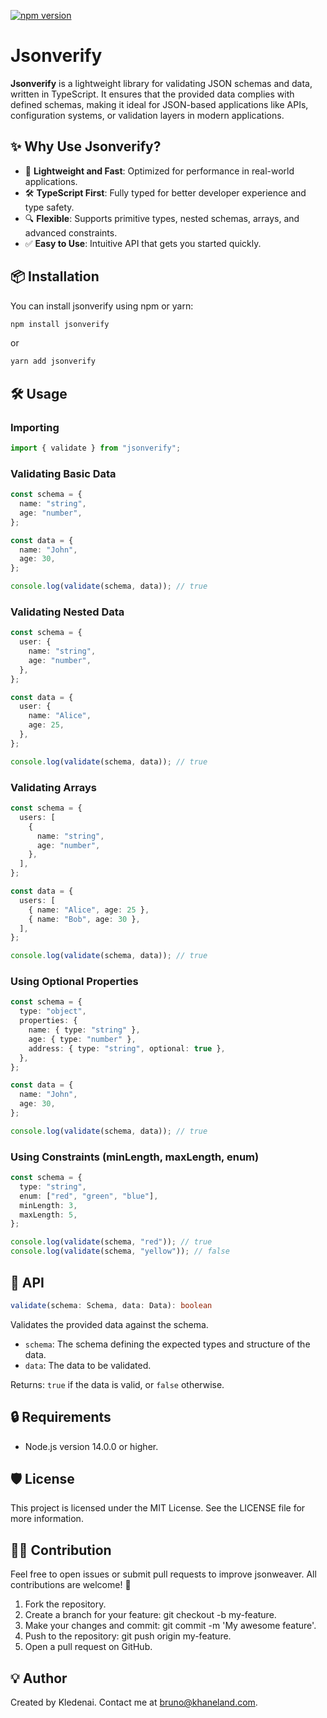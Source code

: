 [![npm version](https://img.shields.io/npm/v/jsonverify)](https://www.npmjs.com/package/jsonverify)

# Jsonverify

**Jsonverify** is a lightweight library for validating JSON schemas and data, written in TypeScript. It ensures that the provided data complies with defined schemas, making it ideal for JSON-based applications like APIs, configuration systems, or validation layers in modern applications.

## ✨ Why Use Jsonverify?

- 🚀 **Lightweight and Fast**: Optimized for performance in real-world applications.
- 🛠️ **TypeScript First**: Fully typed for better developer experience and type safety.
- 🔍 **Flexible**: Supports primitive types, nested schemas, arrays, and advanced constraints.
- ✅ **Easy to Use**: Intuitive API that gets you started quickly.

## 📦 Installation

You can install jsonverify using npm or yarn:

```bash
npm install jsonverify
```

or

```bash
yarn add jsonverify
```

## 🛠️ Usage

### Importing

```typescript
import { validate } from "jsonverify";
```

### Validating Basic Data

```typescript
const schema = {
  name: "string",
  age: "number",
};

const data = {
  name: "John",
  age: 30,
};

console.log(validate(schema, data)); // true
```

### Validating Nested Data

```typescript
const schema = {
  user: {
    name: "string",
    age: "number",
  },
};

const data = {
  user: {
    name: "Alice",
    age: 25,
  },
};

console.log(validate(schema, data)); // true
```

### Validating Arrays

```typescript
const schema = {
  users: [
    {
      name: "string",
      age: "number",
    },
  ],
};

const data = {
  users: [
    { name: "Alice", age: 25 },
    { name: "Bob", age: 30 },
  ],
};

console.log(validate(schema, data)); // true
```

### Using Optional Properties

```typescript
const schema = {
  type: "object",
  properties: {
    name: { type: "string" },
    age: { type: "number" },
    address: { type: "string", optional: true },
  },
};

const data = {
  name: "John",
  age: 30,
};

console.log(validate(schema, data)); // true
```

### Using Constraints (minLength, maxLength, enum)

```typescript
const schema = {
  type: "string",
  enum: ["red", "green", "blue"],
  minLength: 3,
  maxLength: 5,
};

console.log(validate(schema, "red")); // true
console.log(validate(schema, "yellow")); // false
```

## 📜 API

```typescript
validate(schema: Schema, data: Data): boolean
```

Validates the provided data against the schema.

- `schema`: The schema defining the expected types and structure of the data.
- `data`: The data to be validated.

Returns: `true` if the data is valid, or `false` otherwise.

## 🔒️ Requirements

- Node.js version 14.0.0 or higher.

## 🛡️ License

This project is licensed under the MIT License. See the LICENSE file for more information.

## 👨‍💻 Contribution

Feel free to open issues or submit pull requests to improve jsonweaver. All contributions are welcome! 🌟

1. Fork the repository.
2. Create a branch for your feature: git checkout -b my-feature.
3. Make your changes and commit: git commit -m 'My awesome feature'.
4. Push to the repository: git push origin my-feature.
5. Open a pull request on GitHub.

## 💡 Author

Created by Kledenai. Contact me at bruno@khaneland.com.
